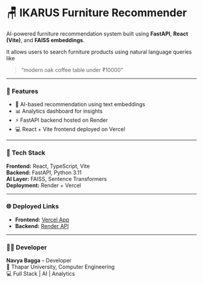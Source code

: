 # 🪑 IKARUS Furniture Recommender

AI-powered furniture recommendation system built using **FastAPI**, **React (Vite)**, and **FAISS embeddings**.

It allows users to search furniture products using natural language queries like  
> “modern oak coffee table under ₹10000”

---

### 🚀 Features
- 🤖 AI-based recommendation using text embeddings  
- 📊 Analytics dashboard for insights  
- ⚡ FastAPI backend hosted on Render  
- 💻 React + Vite frontend deployed on Vercel  

---

### 🧠 Tech Stack
**Frontend:** React, TypeScript, Vite  
**Backend:** FastAPI, Python 3.11  
**AI Layer:** FAISS, Sentence Transformers  
**Deployment:** Render + Vercel  

---

### 🌐 Deployed Links
- **Frontend:** [Vercel App](https://ikarus-frontend.vercel.app)  
- **Backend:** [Render API](https://ikarus-backend-v1sc.onrender.com)

---

### 👩‍💻 Developer
**Navya Bagga** – Developer  
📍 Thapar University, Computer Engineering  
💻 Full Stack | AI | Analytics
